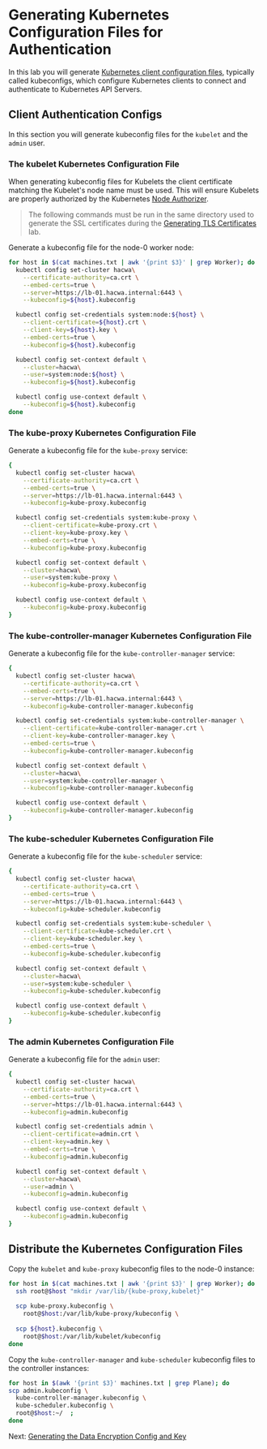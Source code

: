 # Generating Kubernetes Configuration Files for Authentication

In this lab you will generate [Kubernetes client configuration files](https://kubernetes.io/docs/concepts/configuration/organize-cluster-access-kubeconfig/), typically called kubeconfigs, which configure Kubernetes clients to connect and authenticate to Kubernetes API Servers.

## Client Authentication Configs

In this section you will generate kubeconfig files for the `kubelet` and the `admin` user.

### The kubelet Kubernetes Configuration File

When generating kubeconfig files for Kubelets the client certificate matching the Kubelet's node name must be used. This will ensure Kubelets are properly authorized by the Kubernetes [Node Authorizer](https://kubernetes.io/docs/admin/authorization/node/).

> The following commands must be run in the same directory used to generate the SSL certificates during the [Generating TLS Certificates](04-certificate-authority.md) lab.

Generate a kubeconfig file for the node-0 worker node:

```bash
for host in $(cat machines.txt | awk '{print $3}' | grep Worker); do
  kubectl config set-cluster hacwa\
    --certificate-authority=ca.crt \
    --embed-certs=true \
    --server=https://lb-01.hacwa.internal:6443 \
    --kubeconfig=${host}.kubeconfig

  kubectl config set-credentials system:node:${host} \
    --client-certificate=${host}.crt \
    --client-key=${host}.key \
    --embed-certs=true \
    --kubeconfig=${host}.kubeconfig

  kubectl config set-context default \
    --cluster=hacwa\
    --user=system:node:${host} \
    --kubeconfig=${host}.kubeconfig

  kubectl config use-context default \
    --kubeconfig=${host}.kubeconfig
done
```

### The kube-proxy Kubernetes Configuration File

Generate a kubeconfig file for the `kube-proxy` service:

```bash
{
  kubectl config set-cluster hacwa\
    --certificate-authority=ca.crt \
    --embed-certs=true \
    --server=https://lb-01.hacwa.internal:6443 \
    --kubeconfig=kube-proxy.kubeconfig

  kubectl config set-credentials system:kube-proxy \
    --client-certificate=kube-proxy.crt \
    --client-key=kube-proxy.key \
    --embed-certs=true \
    --kubeconfig=kube-proxy.kubeconfig

  kubectl config set-context default \
    --cluster=hacwa\
    --user=system:kube-proxy \
    --kubeconfig=kube-proxy.kubeconfig

  kubectl config use-context default \
    --kubeconfig=kube-proxy.kubeconfig
}
```


### The kube-controller-manager Kubernetes Configuration File

Generate a kubeconfig file for the `kube-controller-manager` service:

```bash
{
  kubectl config set-cluster hacwa\
    --certificate-authority=ca.crt \
    --embed-certs=true \
    --server=https://lb-01.hacwa.internal:6443 \
    --kubeconfig=kube-controller-manager.kubeconfig

  kubectl config set-credentials system:kube-controller-manager \
    --client-certificate=kube-controller-manager.crt \
    --client-key=kube-controller-manager.key \
    --embed-certs=true \
    --kubeconfig=kube-controller-manager.kubeconfig

  kubectl config set-context default \
    --cluster=hacwa\
    --user=system:kube-controller-manager \
    --kubeconfig=kube-controller-manager.kubeconfig

  kubectl config use-context default \
    --kubeconfig=kube-controller-manager.kubeconfig
}
```




### The kube-scheduler Kubernetes Configuration File

Generate a kubeconfig file for the `kube-scheduler` service:

```bash
{
  kubectl config set-cluster hacwa\
    --certificate-authority=ca.crt \
    --embed-certs=true \
    --server=https://lb-01.hacwa.internal:6443 \
    --kubeconfig=kube-scheduler.kubeconfig

  kubectl config set-credentials system:kube-scheduler \
    --client-certificate=kube-scheduler.crt \
    --client-key=kube-scheduler.key \
    --embed-certs=true \
    --kubeconfig=kube-scheduler.kubeconfig

  kubectl config set-context default \
    --cluster=hacwa\
    --user=system:kube-scheduler \
    --kubeconfig=kube-scheduler.kubeconfig

  kubectl config use-context default \
    --kubeconfig=kube-scheduler.kubeconfig
}
```


### The admin Kubernetes Configuration File

Generate a kubeconfig file for the `admin` user:

```bash
{
  kubectl config set-cluster hacwa\
    --certificate-authority=ca.crt \
    --embed-certs=true \
    --server=https://lb-01.hacwa.internal:6443 \
    --kubeconfig=admin.kubeconfig

  kubectl config set-credentials admin \
    --client-certificate=admin.crt \
    --client-key=admin.key \
    --embed-certs=true \
    --kubeconfig=admin.kubeconfig

  kubectl config set-context default \
    --cluster=hacwa\
    --user=admin \
    --kubeconfig=admin.kubeconfig

  kubectl config use-context default \
    --kubeconfig=admin.kubeconfig
}
```



## Distribute the Kubernetes Configuration Files

Copy the `kubelet` and `kube-proxy` kubeconfig files to the node-0 instance:

```bash
for host in $(cat machines.txt | awk '{print $3}' | grep Worker); do
  ssh root@$host "mkdir /var/lib/{kube-proxy,kubelet}"
  
  scp kube-proxy.kubeconfig \
    root@$host:/var/lib/kube-proxy/kubeconfig \
  
  scp ${host}.kubeconfig \
    root@$host:/var/lib/kubelet/kubeconfig
done
```

Copy the `kube-controller-manager` and `kube-scheduler` kubeconfig files to the controller instances:

```bash
for host in $(awk '{print $3}' machines.txt | grep Plane); do
scp admin.kubeconfig \
  kube-controller-manager.kubeconfig \
  kube-scheduler.kubeconfig \
  root@$host:~/  ;
done
```

Next: [Generating the Data Encryption Config and Key](06-data-encryption-keys.md)
